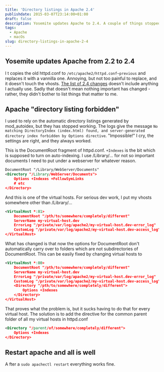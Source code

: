 ```yaml
---
title: 'Directory listings in Apache 2.4'
publishdate: 2015-03-07T23:14:00+01:00
draft: false
description: Yosemite updates Apache to 2.4. A couple of things stopped working from my previous installation, including autogenerated directory listings. Here's how I got them back.
tags:
  - Apache
  - macOs
slug: directory-listings-in-apache-2-4
---
```


## Yosemite updates Apache from 2.2 to 2.4

I t copies the old httpd.conf to `/etc/apache2/httpd.conf~previous` and replaces it with a vannilla one. Annoying, but not too painful to replace, and it doesn't touch the vhosts. <a href="https://httpd.apache.org/docs/trunk/new_features_2_4.html">The list of 2.4 changes</a> doesn't include anything I actually use. Sadly that doesn't mean nothing important has changed - rather, they didn't bother to list things that matter to me.

## Apache "directory listing forbidden"

I used to rely on the automatic directory listings generated by mod_autoidex, but they has stopped working. The logs give the message `No matching DirectoryIndex (index.html) found, and server-generated directory index forbidden by Options directive`. "Impossible!" I cry, the settings are right, and they always worked.

This is the DocumentRoot fragment of httpd.conf. `+Indexes` is the bit which is supposed to turn on auto-indexing. I use /Library/... for not so important documents I need to put under a webserver for whatever reason.

```xml
DocumentRoot "/Library/WebServer/Documents"
<Directory "/Library/WebServer/Documents">
    Options +Indexes +FollowSymLinks
    # etc
</Directory>
```

And this is one of the virtual hosts. For serious dev work, I put my vhosts somewhere other than /Library/...

```xml
<VirtualHost *:81>
    DocumentRoot "/pth/to/somewhere/completely/different"
    ServerName my-virtual-host.dev
    ErrorLog "/private/var/log/apache2/my-virtual-host.dev-error_log"
    CustomLog "/private/var/log/apache2/my-virtual-host.dev-access_log" common
</VirtualHost>
```

What has changed is that now the options for DocumentRoot don't automatically carry over to folders which are not subdirectories of DocumentRoot. This can be easily fixed by changing virtual hosts to

```xml
<VirtualHost *:80>
    DocumentRoot "/pth/to/somewhere/completely/different"
    ServerName my-virtual-host.dev
    ErrorLog "/private/var/log/apache2/my-virtual-host.dev-error_log"
    CustomLog "/private/var/log/apache2/my-virtual-host.dev-access_log" common
    <Directory "/pth/to/somewhere/completely/different">
        Options +Indexes
    </Directory>
</VirtualHost>
```

That proves what the problem is, but it sucks having to do that for every virtual host. The solution is to add the directive for the common parent folder of all my virtual hosts in httpd.conf

```xml
<Directory "/parent/of/somewhere/completely/different">
    Options +Indexes
</Directory>
```

## Restart apache and all is well

A fter a `sudo apachectl restart` everything works fine.
